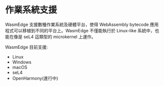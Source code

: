 # 作業系統支援

WasmEdge 支援數種作業系統及硬體平台，使得 WebAssembly bytecode 應用程式可以移植到不同的平台上。WasmEdge 
不僅能執行於 Linux-like 系統中，也能在像是 seL4 這類型的 microkernel 上運作。 

WasmEdge 目前支援:

- Linux
- Windows
- macOS
- seL4
- OpenHarmony(進行中)

